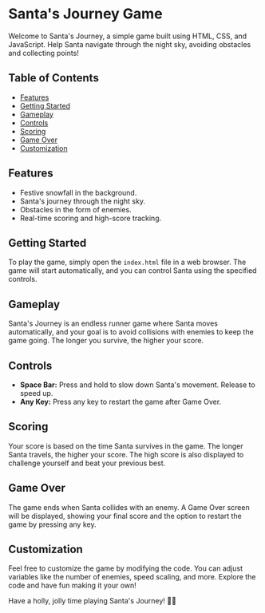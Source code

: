 # Santa's Journey Game

Welcome to Santa's Journey, a simple game built using HTML, CSS, and JavaScript. Help Santa navigate through the night sky, avoiding obstacles and collecting points!

## Table of Contents
- [Features](#features)
- [Getting Started](#getting-started)
- [Gameplay](#gameplay)
- [Controls](#controls)
- [Scoring](#scoring)
- [Game Over](#game-over)
- [Customization](#customization)

## Features

- Festive snowfall in the background.
- Santa's journey through the night sky.
- Obstacles in the form of enemies.
- Real-time scoring and high-score tracking.

## Getting Started

To play the game, simply open the `index.html` file in a web browser. The game will start automatically, and you can control Santa using the specified controls.

## Gameplay

Santa's Journey is an endless runner game where Santa moves automatically, and your goal is to avoid collisions with enemies to keep the game going. The longer you survive, the higher your score.

## Controls

- **Space Bar:** Press and hold to slow down Santa's movement. Release to speed up.
- **Any Key:** Press any key to restart the game after Game Over.

## Scoring

Your score is based on the time Santa survives in the game. The longer Santa travels, the higher your score. The high score is also displayed to challenge yourself and beat your previous best.

## Game Over

The game ends when Santa collides with an enemy. A Game Over screen will be displayed, showing your final score and the option to restart the game by pressing any key.

## Customization

Feel free to customize the game by modifying the code. You can adjust variables like the number of enemies, speed scaling, and more. Explore the code and have fun making it your own!

Have a holly, jolly time playing Santa's Journey! 🎅🎄
